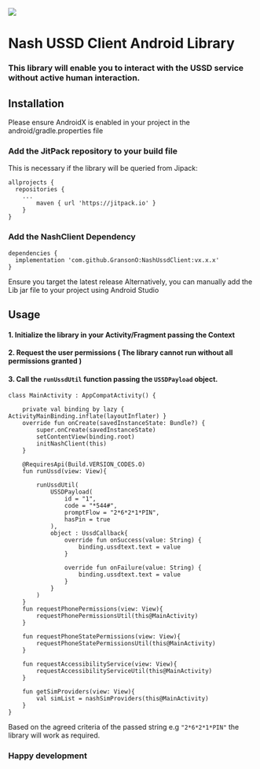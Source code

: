 [![](https://jitpack.io/v/GransonO/NashUssdClient.svg)](https://jitpack.io/#GransonO/NashUssdClient)

# Nash USSD Client Android Library
### This library will enable you to interact with the USSD service without active human interaction.


## Installation
Please ensure AndroidX is enabled in your project in the android/gradle.properties file

### Add the JitPack repository to your build file
This is necessary if the library will be queried from Jipack:

```
allprojects {
  repositories {
    ...
		maven { url 'https://jitpack.io' }
	}
}
```

### Add the NashClient Dependency
```
dependencies {
  implementation 'com.github.GransonO:NashUssdClient:vx.x.x'
}
```
Ensure you target the latest release
Alternatively, you can manually add the Lib jar file to your project using Android Studio

## Usage

#### 1. Initialize the library in your Activity/Fragment passing the Context
#### 2. Request the user permissions ( The library cannot run without all permissions granted )
#### 3. Call the `runUssdUtil` function passing the `USSDPayload` object.

```
class MainActivity : AppCompatActivity() {

    private val binding by lazy { ActivityMainBinding.inflate(layoutInflater) }
    override fun onCreate(savedInstanceState: Bundle?) {
        super.onCreate(savedInstanceState)
        setContentView(binding.root)
        initNashClient(this)
    }

    @RequiresApi(Build.VERSION_CODES.O)
    fun runUssd(view: View){

        runUssdUtil(
            USSDPayload(
                id = "1",
                code = "*544#",
                promptFlow = "2*6*2*1*PIN",
                hasPin = true
            ),
            object : UssdCallback{
                override fun onSuccess(value: String) {
                    binding.ussdtext.text = value
                }

                override fun onFailure(value: String) {
                    binding.ussdtext.text = value
                }
            }
        )
    }
    fun requestPhonePermissions(view: View){
        requestPhonePermissionsUtil(this@MainActivity)
    }

    fun requestPhoneStatePermissions(view: View){
        requestPhoneStatePermissionsUtil(this@MainActivity)
    }

    fun requestAccessibilityService(view: View){
        requestAccessibilityServiceUtil(this@MainActivity)
    }

    fun getSimProviders(view: View){
        val simList = nashSimProviders(this@MainActivity)
    }
}
```

Based on the agreed criteria of the passed string e.g `"2*6*2*1*PIN"` the library will work as required.

### Happy development
